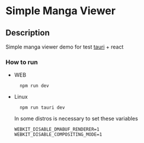 # Simple Manga Viewer

## Description

Simple manga viewer demo for test [tauri](https://v2.tauri.app/) + react


### How to run

* WEB

        npm run dev

* Linux

        npm run tauri dev

  In some distros is necessary to set these variables

      WEBKIT_DISABLE_DMABUF_RENDERER=1
      WEBKIT_DISABLE_COMPOSITING_MODE=1 


